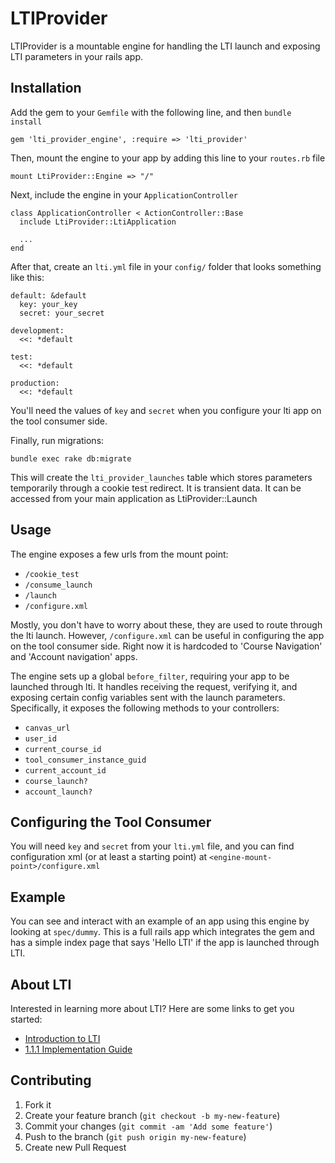 # LTIProvider

LTIProvider is a mountable engine for handling the LTI launch and exposing LTI
parameters in your rails app.

## Installation

Add the gem to your `Gemfile` with the following line, and then `bundle install`

```
gem 'lti_provider_engine', :require => 'lti_provider'
```

Then, mount the engine to your app by adding this line to your `routes.rb` file

```
mount LtiProvider::Engine => "/"
```

Next, include the engine in your `ApplicationController`

```
class ApplicationController < ActionController::Base
  include LtiProvider::LtiApplication
  
  ...
end
```

After that, create an `lti.yml` file in your `config/` folder that looks something
like this:

```
default: &default
  key: your_key
  secret: your_secret

development:
  <<: *default

test:
  <<: *default

production:
  <<: *default
```

You'll need the values of `key` and `secret` when you configure your lti app on
the tool consumer side.

Finally, run migrations:

```
bundle exec rake db:migrate
```

This will create the `lti_provider_launches` table which stores parameters
temporarily through a cookie test redirect.  It is transient data.  It can be
accessed from your main application as LtiProvider::Launch

## Usage

The engine exposes a few urls from the mount point:

  * `/cookie_test`
  * `/consume_launch`
  * `/launch`
  * `/configure.xml`

Mostly, you don't have to worry about these, they are used to route through the
lti launch.  However, `/configure.xml` can be useful in configuring the app on
the tool consumer side.  Right now it is hardcoded to 'Course Navigation' and
'Account navigation' apps.

The engine sets up a global `before_filter`, requiring your app to be launched
through lti.  It handles receiving the request, verifying it, and exposing
certain config variables sent with the launch parameters. Specifically, it
exposes the following methods to your controllers:

  * `canvas_url`
  * `user_id`
  * `current_course_id`
  * `tool_consumer_instance_guid`
  * `current_account_id`
  * `course_launch?`
  * `account_launch?`

## Configuring the Tool Consumer

You will need `key` and `secret` from your `lti.yml` file, and you can find
configuration xml (or at least a starting point) at
`<engine-mount-point>/configure.xml`

## Example

You can see and interact with an example of an app using this engine by looking
at `spec/dummy`.  This is a full rails app which integrates the gem and has
a simple index page that says 'Hello LTI' if the app is launched through LTI.

## About LTI

Interested in learning more about LTI? Here are some links to get you started:

  * [Introduction to LTI](http://www.imsglobal.org/toolsinteroperability2.cfm)
  * [1.1.1 Implementation Guide](http://www.imsglobal.org/LTI/v1p1p1/ltiIMGv1p1p1.html)

## Contributing

1. Fork it
2. Create your feature branch (`git checkout -b my-new-feature`)
3. Commit your changes (`git commit -am 'Add some feature'`)
4. Push to the branch (`git push origin my-new-feature`)
5. Create new Pull Request
